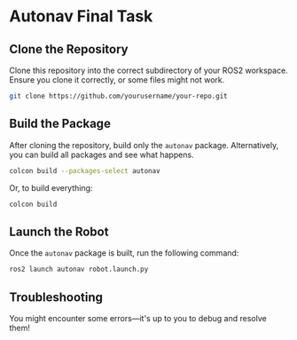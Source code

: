 # Autonav Final Task

## Clone the Repository
Clone this repository into the correct subdirectory of your ROS2 workspace. Ensure you clone it correctly, or some files might not work.

```bash
git clone https://github.com/yourusername/your-repo.git
```

## Build the Package
After cloning the repository, build only the `autonav` package. Alternatively, you can build all packages and see what happens.

```bash
colcon build --packages-select autonav
```

Or, to build everything:

```bash
colcon build
```

## Launch the Robot
Once the `autonav` package is built, run the following command:

```bash
ros2 launch autonav robot.launch.py
```

## Troubleshooting
You might encounter some errors—it's up to you to debug and resolve them!

